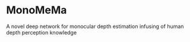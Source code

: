 # MonoMeMa
A novel deep network for monocular depth estimation infusing of human depth perception knowledge
 

